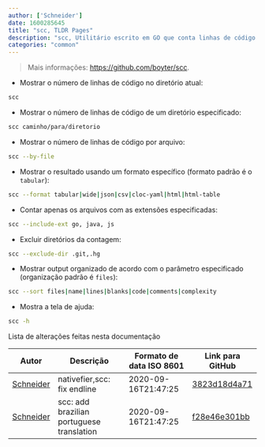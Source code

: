```yaml
---
author: ['Schneider']
date: 1600285645
title: "scc, TLDR Pages"
description: "scc, Utilitário escrito em GO que conta linhas de código."
categories: "common"
---
```

> Mais informações: <https://github.com/boyter/scc>.

- Mostrar o número de linhas de código no diretório atual:

```bash
scc
```

- Mostrar o número de linhas de código de um diretório especificado:

```bash
scc caminho/para/diretorio
```

- Mostrar o número de linhas de código por arquivo:

```bash
scc --by-file
```

- Mostrar o resultado usando um formato específico (formato padrão é o `tabular`):

```bash
scc --format tabular|wide|json|csv|cloc-yaml|html|html-table
```

- Contar apenas os arquivos com as extensões especificadas:

```bash
scc --include-ext go, java, js
```

- Excluir diretórios da contagem:

```bash
scc --exclude-dir .git,.hg
```

- Mostrar output organizado de acordo com o parâmetro especificado (organização padrão é `files`):

```bash
scc --sort files|name|lines|blanks|code|comments|complexity
```

- Mostra a tela de ajuda:

```bash
scc -h
```
Lista de alterações feitas nesta documentação


Autor | Descrição | Formato de data ISO 8601 | Link para GitHub
------|-----|-----|-----
[Schneider](mailto:lucas.schneider@sap.com) | nativefier,scc: fix endline | 2020-09-16T21:47:25 | [3823d18d4a71](https://github.com/tldr-pages/tldr/commit/3823d18d4a71d3eb037579bbde7e06815093f9c3)
[Schneider](mailto:lucas.schneider@sap.com) | scc: add brazilian portuguese translation | 2020-09-16T21:47:25 | [f28e46e301bb](https://github.com/tldr-pages/tldr/commit/f28e46e301bb11f3590189aef9d15e6cd118c9d5)

